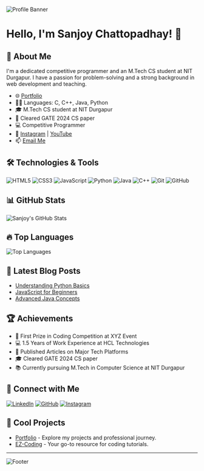 <!-- Profile Banner -->
![Profile Banner](https://sanjoy-chattopadhay.github.io/portfolio/banner.jpg)

# Hello, I'm Sanjoy Chattopadhay! 👋

## 🌟 About Me
I'm a dedicated competitive programmer and an M.Tech CS student at NIT Durgapur. I have a passion for problem-solving and a strong background in web development and teaching.

- 🌐 [Portfolio](https://sanjoy-chattopadhay.github.io/portfolio/)
- 👨‍🏫 Languages: C, C++, Java, Python
- 🎓 M.Tech CS student at NIT Durgapur
- 🎯 Cleared GATE 2024 CS paper
- 💻 Competitive Programmer
- 🎥 [Instagram](https://instagram.com/yourprofile) | [YouTube](https://youtube.com/yourprofile)
- 📫 [Email Me](mailto:sanjoy.chattopadhay@example.com)

## 🛠️ Technologies & Tools
![HTML5](https://img.shields.io/badge/-HTML5-E34F26?style=flat-square&logo=html5&logoColor=white)
![CSS3](https://img.shields.io/badge/-CSS3-1572B6?style=flat-square&logo=css3)
![JavaScript](https://img.shields.io/badge/-JavaScript-F7DF1E?style=flat-square&logo=javascript&logoColor=black)
![Python](https://img.shields.io/badge/-Python-3776AB?style=flat-square&logo=python&logoColor=white)
![Java](https://img.shields.io/badge/-Java-007396?style=flat-square&logo=java&logoColor=white)
![C++](https://img.shields.io/badge/-C++-00599C?style=flat-square&logo=cplusplus&logoColor=white)
![Git](https://img.shields.io/badge/-Git-F05032?style=flat-square&logo=git&logoColor=white)
![GitHub](https://img.shields.io/badge/-GitHub-181717?style=flat-square&logo=github)

## 📊 GitHub Stats
![Sanjoy's GitHub Stats](https://github-readme-stats.vercel.app/api?username=Sanjoy-Chattopadhay&show_icons=true&theme=radical)

## 🔥 Top Languages
![Top Languages](https://github-readme-stats.vercel.app/api/top-langs/?username=Sanjoy-Chattopadhay&layout=compact&theme=radical)

## 📘 Latest Blog Posts
<!-- BLOG-POST-LIST:START -->
- [Understanding Python Basics](https://sanjoy-chattopadhay.github.io/EZ-Coding/post1.html)
- [JavaScript for Beginners](https://sanjoy-chattopadhay.github.io/EZ-Coding/post2.html)
- [Advanced Java Concepts](https://sanjoy-chattopadhay.github.io/EZ-Coding/post3.html)
<!-- BLOG-POST-LIST:END -->

## 🏆 Achievements
- 🥇 First Prize in Coding Competition at XYZ Event
- 💻 1.5 Years of Work Experience at HCL Technologies
- 📜 Published Articles on Major Tech Platforms
- 🎓 Cleared GATE 2024 CS paper
- 📚 Currently pursuing M.Tech in Computer Science at NIT Durgapur

## 🔗 Connect with Me
[![LinkedIn](https://img.shields.io/badge/LinkedIn-SanjoyChattopadhay-blue?style=for-the-badge&logo=linkedin)](https://linkedin.com/in/Sanjoy-Chattopadhay)
[![GitHub](https://img.shields.io/badge/GitHub-SanjoyChattopadhay-black?style=for-the-badge&logo=github)](https://github.com/Sanjoy-Chattopadhay)
[![Instagram](https://img.shields.io/badge/Instagram-@yourhandle-purple?style=for-the-badge&logo=instagram)](https://instagram.com/yourhandle)

## 🎨 Cool Projects
- [Portfolio](https://sanjoy-chattopadhay.github.io/portfolio/) - Explore my projects and professional journey.
- [EZ-Coding](https://sanjoy-chattopadhay.github.io/EZ-Coding/) - Your go-to resource for coding tutorials.

---

![Footer](https://sanjoy-chattopadhay.github.io/portfolio/footer.jpg)
